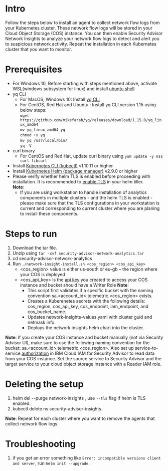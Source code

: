 # Intro
Follow the steps below to install an agent to collect network flow logs from your Kubernetes cluster. These network flow logs will be stored in your Cloud Object Storage (COS) instance. You can then enable Security Advisor Network Insights to analyze your network flow logs to detect and alert you to suspicious network activity. Repeat the installation in each Kubernetes cluster that you want to monitor.

# Prerequisites
- For Windows 10, Before starting with steps mentioned above, activate WSL(windows subsystem for linux) and install [ubuntu shell](https://win10faq.com/install-run-ubuntu-bash-windows-10/)
- yq CLI
  - For MacOS, Windows 10: Install [yq CLI](http://mikefarah.github.io/yq/)
  - For CentOS, Red Hat and Ubuntu : Install yq CLI version 1.15 using below steps:      
  `wget https://github.com/mikefarah/yq/releases/download/1.15.0/yq_linux_amd64`       
  `mv yq_linux_amd64 yq`     
  `chmod +x yq`     
  `mv yq /usr/local/bin/`       
  `yq -V`       
- curl binary
  - For CentOS and Red Hat, update curl binary using `yum update -y nss curl libcurl`
- Install [Kubernetes CLI (kubectl)](https://kubernetes.io/docs/tasks/tools/install-kubectl/) v1.10.11 or higher
- Install [Kubernetes Helm (package manager)](https://docs.helm.sh/using_helm/#from-script) v2.9.0 or higher
- Please verify whether helm TLS is enabled before proceeding with installation. It is recommended to [enable TLS](https://github.com/helm/helm/blob/master/docs/tiller_ssl.md) in your helm tiller.                        
  **Note**:    
    - If you are using workstation to handle installation of analytics components in multiple clusters - and the helm TLS is enabled - please make sure that the TLS configurations in your workstation is current and corresponding to current cluster where you are planing to install these components.

# Steps to run
1) Download the tar file.
2) Unzip using `tar -xvf security-advisor-network-analytics.tar`
3) cd security-advisor-network-analytics
4) Run `./network-insight-install.sh <cos_region> <cos_api_key>`
     - <cos_region> value is either us-south or eu-gb – the region where your COS is deployed
     - <cos_api_key> is the [api key](https://cloud.ibm.com/docs/services/cloud-object-storage/iam/service-credentials.html#service-credentials) you created to access your COS instance and bucket should have a Writer Role
     **Note**:
        - This script first validates if a specific bucket with the naming convention sa.<account_id>.telemetric.<cos_region> exists.
        - Creates a Kuberenetes secrets with the following details: cos_region, cos_api_key, cos_endpoint, iam_endpoint, and cos_bucket_name.
        - Updates network-insights-values.yaml with cluster guid and netmask info.
        - Deploys the network insights helm chart into the cluster.

**Note**: If you create your COS instance and bucket manually (not via Security Advisor UI), make sure to use the following naming convention for the bucket: sa.<account_id>.telemetric.<cos_region>. Also set up service-to-service [authorization](https://cloud.ibm.com/docs/iam/authorizations.html#serviceauth) in IBM Cloud IAM for Security Advisor to read data from your COS instance. Set the source service to Security Advisor and the target service to your  cloud object storage instance with a Reader IAM role.

# Deleting the setup
1) helm del --purge network-insights , use `--tls` flag if helm is TLS enabled.
2) kubectl delete ns security-advisor-insights.

**Note**: Repeat for each cluster where you want to remove the agents that collect network flow logs.

# Troubleshooting
1) if you get an error something like `Error: incompatible versions client and server`, run `helm init --upgrade`.


